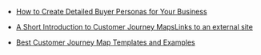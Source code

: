 - [How to Create Detailed Buyer Personas for Your Business](https://blog.hubspot.com/marketing/buyer-persona-research)

- [A Short Introduction to Customer Journey MapsLinks to an external site](https://uxdesign.cc/a-short-introduction-to-customer-journey-maps-eff8395e4a10)

- [Best Customer Journey Map Templates and Examples](https://www.userinterviews.com/blog/best-customer-journey-map-templates-examples)